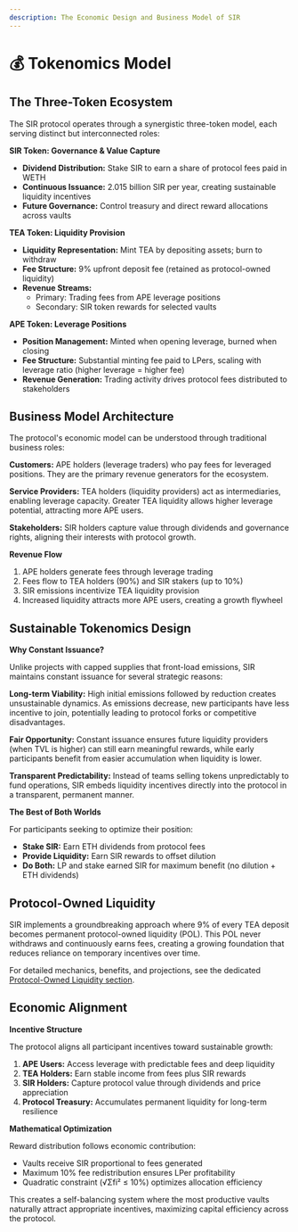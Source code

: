 ```yaml
---
description: The Economic Design and Business Model of SIR
---
```


# 💰 Tokenomics Model

## The Three-Token Ecosystem

The SIR protocol operates through a synergistic three-token model, each serving distinct but interconnected roles:

**SIR Token: Governance & Value Capture**
- **Dividend Distribution:** Stake SIR to earn a share of protocol fees paid in WETH
- **Continuous Issuance:** 2.015 billion SIR per year, creating sustainable liquidity incentives
- **Future Governance:** Control treasury and direct reward allocations across vaults

**TEA Token: Liquidity Provision**
- **Liquidity Representation:** Mint TEA by depositing assets; burn to withdraw
- **Fee Structure:** 9% upfront deposit fee (retained as protocol-owned liquidity)
- **Revenue Streams:**
  - Primary: Trading fees from APE leverage positions
  - Secondary: SIR token rewards for selected vaults

**APE Token: Leverage Positions**
- **Position Management:** Minted when opening leverage, burned when closing
- **Fee Structure:** Substantial minting fee paid to LPers, scaling with leverage ratio (higher leverage = higher fee)
- **Revenue Generation:** Trading activity drives protocol fees distributed to stakeholders

## Business Model Architecture

The protocol's economic model can be understood through traditional business roles:

**Customers:** APE holders (leverage traders) who pay fees for leveraged positions. They are the primary revenue generators for the ecosystem.

**Service Providers:** TEA holders (liquidity providers) act as intermediaries, enabling leverage capacity. Greater TEA liquidity allows higher leverage potential, attracting more APE users.

**Stakeholders:** SIR holders capture value through dividends and governance rights, aligning their interests with protocol growth.

**Revenue Flow**
1. APE holders generate fees through leverage trading
2. Fees flow to TEA holders (90%) and SIR stakers (up to 10%)
3. SIR emissions incentivize TEA liquidity provision
4. Increased liquidity attracts more APE users, creating a growth flywheel

## Sustainable Tokenomics Design

**Why Constant Issuance?**

Unlike projects with capped supplies that front-load emissions, SIR maintains constant issuance for several strategic reasons:

**Long-term Viability:** High initial emissions followed by reduction creates unsustainable dynamics. As emissions decrease, new participants have less incentive to join, potentially leading to protocol forks or competitive disadvantages.

**Fair Opportunity:** Constant issuance ensures future liquidity providers (when TVL is higher) can still earn meaningful rewards, while early participants benefit from easier accumulation when liquidity is lower.

**Transparent Predictability:** Instead of teams selling tokens unpredictably to fund operations, SIR embeds liquidity incentives directly into the protocol in a transparent, permanent manner.

**The Best of Both Worlds**

For participants seeking to optimize their position:
- **Stake SIR:** Earn ETH dividends from protocol fees
- **Provide Liquidity:** Earn SIR rewards to offset dilution
- **Do Both:** LP and stake earned SIR for maximum benefit (no dilution + ETH dividends)

## Protocol-Owned Liquidity

SIR implements a groundbreaking approach where 9% of every TEA deposit becomes permanent protocol-owned liquidity (POL). This POL never withdraws and continuously earns fees, creating a growing foundation that reduces reliance on temporary incentives over time.

For detailed mechanics, benefits, and projections, see the dedicated [Protocol-Owned Liquidity section](../../liquidity-and-leverage/protocol-owned-liquidity.md).

## Economic Alignment

**Incentive Structure**

The protocol aligns all participant incentives toward sustainable growth:

1. **APE Users:** Access leverage with predictable fees and deep liquidity
2. **TEA Holders:** Earn stable income from fees plus SIR rewards
3. **SIR Holders:** Capture protocol value through dividends and price appreciation
4. **Protocol Treasury:** Accumulates permanent liquidity for long-term resilience

**Mathematical Optimization**

Reward distribution follows economic contribution:
- Vaults receive SIR proportional to fees generated
- Maximum 10% fee redistribution ensures LPer profitability
- Quadratic constraint (√Σfi² ≤ 10%) optimizes allocation efficiency

This creates a self-balancing system where the most productive vaults naturally attract appropriate incentives, maximizing capital efficiency across the protocol.